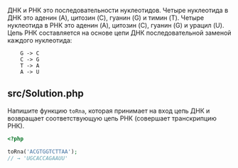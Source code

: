 
ДНК и РНК это последовательности нуклеотидов.
Четыре нуклеотида в ДНК это аденин (A), цитозин (C), гуанин (G) и тимин (T).
Четыре нуклеотида в РНК это аденин (A), цитозин (C), гуанин (G) и урацил (U).
Цепь РНК составляется на основе цепи ДНК последовательной заменой каждого нуклеотида:

```
    G -> C
    C -> G
    T -> A
    A -> U
```

## src/Solution.php

Напишите функцию `toRna`, которая принимает на вход цепь ДНК и возвращает соответствующую цепь РНК (совершает транскрипцию РНК).

```php
<?php

toRna('ACGTGGTCTTAA');
// → 'UGCACCAGAAUU'
```
